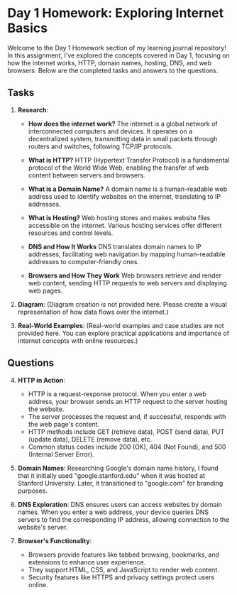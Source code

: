 # Day 1 Homework: Exploring Internet Basics

Welcome to the Day 1 Homework section of my learning journal repository! In this assignment, I've explored the concepts covered in Day 1, focusing on how the internet works, HTTP, domain names, hosting, DNS, and web browsers. Below are the completed tasks and answers to the questions.

## Tasks

1. **Research**:

   - **How does the internet work?**
     The internet is a global network of interconnected computers and devices. It operates on a decentralized system, transmitting data in small packets through routers and switches, following TCP/IP protocols.

   - **What is HTTP?**
     HTTP (Hypertext Transfer Protocol) is a fundamental protocol of the World Wide Web, enabling the transfer of web content between servers and browsers.

   - **What is a Domain Name?**
     A domain name is a human-readable web address used to identify websites on the internet, translating to IP addresses.

   - **What is Hosting?**
     Web hosting stores and makes website files accessible on the internet. Various hosting services offer different resources and control levels.

   - **DNS and How It Works**
     DNS translates domain names to IP addresses, facilitating web navigation by mapping human-readable addresses to computer-friendly ones.

   - **Browsers and How They Work**
     Web browsers retrieve and render web content, sending HTTP requests to web servers and displaying web pages.

2. **Diagram**: (Diagram creation is not provided here. Please create a visual representation of how data flows over the internet.)

3. **Real-World Examples**: (Real-world examples and case studies are not provided here. You can explore practical applications and importance of internet concepts with online resources.)

## Questions

4. **HTTP in Action**:

   - HTTP is a request-response protocol. When you enter a web address, your browser sends an HTTP request to the server hosting the website.
   - The server processes the request and, if successful, responds with the web page's content.
   - HTTP methods include GET (retrieve data), POST (send data), PUT (update data), DELETE (remove data), etc.
   - Common status codes include 200 (OK), 404 (Not Found), and 500 (Internal Server Error).

5. **Domain Names**:
   Researching Google's domain name history, I found that it initially used "google.stanford.edu" when it was hosted at Stanford University. Later, it transitioned to "google.com" for branding purposes.

6. **DNS Exploration**:
   DNS ensures users can access websites by domain names. When you enter a web address, your device queries DNS servers to find the corresponding IP address, allowing connection to the website's server.

7. **Browser's Functionality**:

   - Browsers provide features like tabbed browsing, bookmarks, and extensions to enhance user experience.
   - They support HTML, CSS, and JavaScript to render web content.
   - Security features like HTTPS and privacy settings protect users online.
